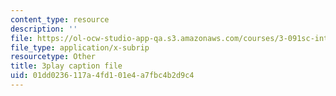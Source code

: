 ```yaml
---
content_type: resource
description: ''
file: https://ol-ocw-studio-app-qa.s3.amazonaws.com/courses/3-091sc-introduction-to-solid-state-chemistry-fall-2010/01dd0236117a4fd101e4a7fbc4b2d9c4_vJChxpbx_Oo.srt
file_type: application/x-subrip
resourcetype: Other
title: 3play caption file
uid: 01dd0236-117a-4fd1-01e4-a7fbc4b2d9c4
---
```

